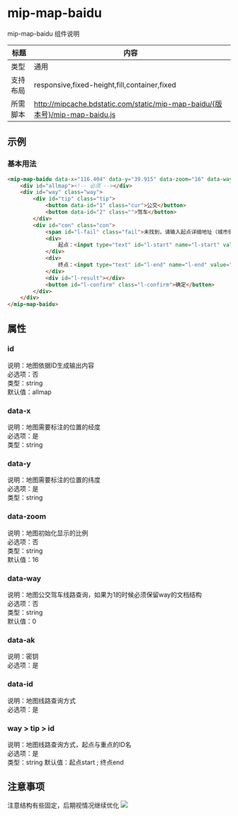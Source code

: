 # mip-map-baidu

mip-map-baidu 组件说明

标题|内容
----|----
类型|通用
支持布局|responsive,fixed-height,fill,container,fixed
所需脚本|http://mipcache.bdstatic.com/static/mip-map-baidu/{版本号}/mip-map-baidu.js

## 示例

### 基本用法
```html
<mip-map-baidu data-x="116.404" data-y="39.915" data-zoom="16" data-way="1" data-ak="密钥">
	<div id="allmap"><!-- 必须 --></div>
	<div id="way" class="way">
		<div id="tip" class="tip">
			<button data-id="1" class="cur">公交</button>
			<button data-id="2" class="">驾车</button>
		</div>
		<div id="con" class="con">
			<span id="l-fail" class="fail">未找到，请输入起点详细地址（城市街名号）</span>
			<div>
				起点：<input type="text" id="l-start" name="l-start" value="">
			</div>
			<div>
				终点：<input type="text" id="l-end" name="l-end" value="">
			</div>
			<div id="l-result"></div>
			<button id="l-confirm" class="l-confirm">确定</button>
		</div>
	</div>
</mip-map-baidu>
```

## 属性

### id

说明：地图依据ID生成输出内容  
必选项：否  
类型：string  
默认值：allmap  

### data-x

说明：地图需要标注的位置的经度  
必选项：是  
类型：string  

### data-y

说明：地图需要标注的位置的纬度  
必选项：是  
类型：string  

### data-zoom

说明：地图初始化显示的比例  
必选项：否  
类型：string  
默认值：16  

### data-way

说明：地图公交驾车线路查询，如果为1的时候必须保留way的文档结构  
必选项：否  
类型：string  
默认值：0  

### data-ak

说明：密钥  
必选项：是  

### data-id

说明：地图线路查询方式  
必选项：是  

### way > tip > id

说明：地图线路查询方式，起点与重点的ID名  
必选项：是  
类型：string
默认值：起点start ; 终点end

## 注意事项
注意结构有些固定，后期视情况继续优化
![](https://cloud.githubusercontent.com/assets/13213114/22011830/f882e586-dccb-11e6-9f05-657f88cd925f.gif)